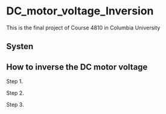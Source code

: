 # DC_motor_voltage_Inversion
This is the final project of Course 4810 in Columbia University

## Systen 


## How to inverse the DC motor voltage

Step 1. 

Step 2.

Step 3.
